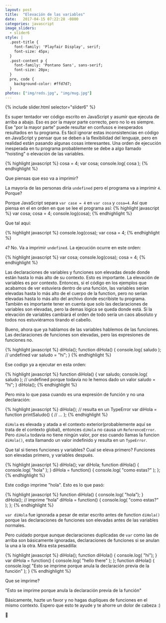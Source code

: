 ```yaml
---
layout: post
title:  "Elevación de las variables"
date:   2017-04-15 07:22:28 -0800
categories: javascript
image_sliders:
  - slider6
style: |
  .post-title {
    font-family: 'Playfair Display', serif;
    font-size: 45px;
  }
  .post-content p {
    font-family: 'Pontano Sans', sans-serif;
    font-size: 20px;
  }
  pre, code {
    background-color: #ffd7d7;
  }
photos: ["img/reds.jpg", "img/mug.jpg"]
---
```


{% include slider.html selector="slider6" %}

Es super tentador ver código escrito en JavaScript y asumir que ejecuta de arriba a abajo. Eso es por la mayor parte correcto, pero no lo es siempre. Ese "por la mayor parte" puede resultar en confusos e inesperados resultados en tu programa. Es fácil ignorar estas inconsistencias en código en JavaScript y pensar que se deben a la flexibilidad del lenguaje, pero en realidad están pasando algunas cosas interesantes. Una orden de ejecución inesperada en tu programa probablemente se debe a algo llamado "hoisting" o elevación de las variables.

{% highlight javascript %}
cosa = 4;
var cosa;
console.log( cosa );
{% endhighlight %}

Que piensas que eso va a imprimir?

La mayoría de las personas diría `undefined` pero el programa va a imprimir `4`. Porque?

Porque JavaScript separa `var case = 4` en `var cosa` y `cosa=4`. Así que piensa en el en orden en que se lee el programa así:
{% highlight javascript %}
var cosa;
cosa = 4;
console.log(cosa);
{% endhighlight %}

Que tal aqui:

{% highlight javascript %}
console.log(cosa);
var cosa = 4;
{% endhighlight %}

`4`? No. Va a imprimir `undefined`. La ejecución ocurre en este orden:

{% highlight javascript %}
var cosa;
console.log(cosa);
cosa = 4;
{% endhighlight %}

Las declaraciones de variables y funciones son elevadas desde donde están hasta lo más alto de su contexto. Esto es importante. La elevación de variables es por contexto. Entonces, si el código en los ejemplos que acabamos de ver estuviera dentro de una función, las variables serían elevadas hasta lo más alto de el cuerpo de la function, pero no serían elevadas hasta lo más alto del archivo donde escribiste tu programa. También es importante tener en cuenta que solo las declaraciones de variables son elevadas, pero la demas lógica se queda donde está. Si la elevación de variables cambiará el orden de todo sería un caos absoluto y todos nos estuviéramos tirando el cabello.

Bueno, ahora que ya hablamos de las variables hablemos de las funciones. Las declaraciones de funciones son elevadas, pero las expresiones de funciones no.

{% highlight javascript %}
diHola();
function diHola() {
    console.log( saludo ); // undefined
    var saludo = "hi";
}
{% endhighlight %}

Ese codigo ya a ejecutar en esta orden:

{% highlight javascript %}
function diHola() {
    var saludo;
    console.log( saludo ); // undefined porque todavía no le hemos dado un valor
    saludo = "hi";
}
diHola();
{% endhighlight %}

Pero mira lo que pasa cuando es una expresión de función y no una declaración:

{% highlight javascript %}
diHola(); // resulta en un TypeError
var diHola = function printSaludo() {
    // ...
};
{% endhighlight %}

`diHola` es elevada y atada a el contexto exterior(probablemente aquí se trata de el contexto global), entonces `diHola` no causa un `ReferenceError`. Pero `diHola` todavia no tiene ningún valor, por eso cuando llamas la funcion `diHola()`, esta llamando un valor indefinido y resulta en un `TypeError`.

Que tal si tienes funciones y variables? Cual se eleva primero? Funciones son elevadas primero, y variables después.

{% highlight javascript %}
diHola();
var diHola;
function diHola() {
    console.log( "hola" );
}
diHola = function() {
    console.log( "como estas?" );
};
{% endhighlight %}

Este codigo imprime "hola". Esto es lo que pasó:

{% highlight javascript %}
function diHola() {
    console.log( "hola");
}
diHola(); // imprime “hola”
diHola = function() {
    console.log( "como estas?" );
};
{% endhighlight %}

`var diHola` fue ignorada a pesar de estar escrito antes de function `diHola()` porque las declaraciones de funciones son elevadas antes de las variables normales.

Pero cuidado porque aunque declaraciones duplicadas de `var` como las de arriba son básicamente ignoradas, declaraciones de funciones si se anulan la una a la otra. Mira esta pesadilla:

{% highlight javascript %}
diHola();
function diHola() {
    console.log( "hi");
}
var diHola = function() {
    console.log( "hello there" );
};
function diHola() {
    console.log( "Esto se imprime porque anula la declaración previa de la función" );
}
{% endhighlight %}

Que se imprime?

"Esto se imprime porque anula la declaración previa de la función"

Básicamente, hazte un favor y no hagas dupliques de funciones en el mismo contexto. Espero que esto te ayude y te ahorre un dolor de cabeza :)

👋
